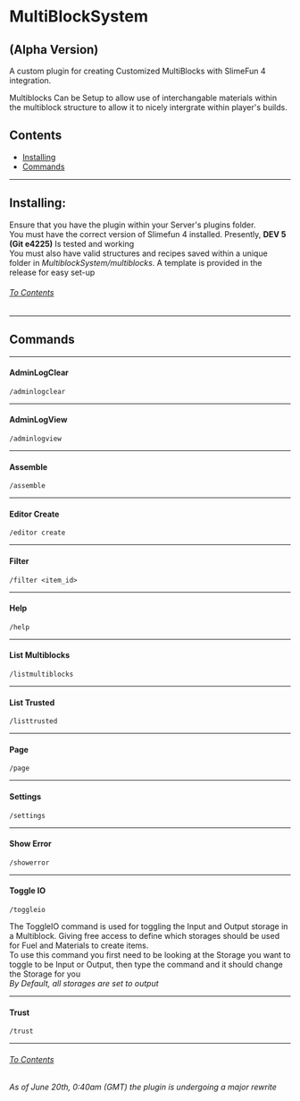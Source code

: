<h1>MultiBlockSystem</h1>  
<h2>(Alpha Version)</h2>

A custom plugin for creating Customized MultiBlocks with SlimeFun 4 integration.

Multiblocks Can be Setup to allow use of interchangable materials within the multiblock structure to allow it to nicely
intergrate within player's builds.

<h2 id="contents">Contents</h2>

* <a href="#install">Installing</a>
* <a href="#cmds">Commands</a>

<hr>
<h2 id="install">Installing:</h2>
Ensure that you have the plugin within your Server's plugins folder. <br>
You must have the correct version of Slimefun 4 installed. Presently, <b>DEV 5 (Git e4225)</b> Is tested and working <br>
You must also have valid structures and recipes saved within a unique folder in <i>MultiblockSystem/multiblocks</i>. A template is provided in the release for easy set-up

<a href="#contents"><h6>To Contents</h6></a>

<hr>

<h2 id="cmds">Commands</h2>

<hr>

<h4>AdminLogClear</h4>

`/adminlogclear`

<hr>

<h4>AdminLogView</h4>

`/adminlogview`

<hr>

<h4>Assemble</h4>

`/assemble`

<hr>

<h4>Editor Create</h4>

`/editor create`

<hr>

<h4>Filter</h4>

`/filter <item_id>`

<hr>

<h4>Help</h4>

`/help`

<hr>

<h4>List Multiblocks</h4>

`/listmultiblocks`

<hr>

<h4>List Trusted</h4>

`/listtrusted`

<hr>

<h4>Page</h4>

`/page`

<hr>

<h4>Settings</h4>

`/settings`

<hr>

<h4>Show Error</h4>

`/showerror`

<hr>

<h4>Toggle IO</h4>

`/toggleio`

<p>
	The ToggleIO command is used for toggling the Input and Output storage in a Multiblock. 
	Giving free access to define which storages should be used for Fuel and Materials to create items.
	<br>
	To use this command you first need to be looking at the Storage you want to toggle to be Input or Output, then type the command and it should change the Storage for you
	<br>
	<i>By Default, all storages are set to output</i>
</p>

<hr>

<h4>Trust</h4>

`/trust`

<hr>

<a href="#contents"><h6>To Contents</h6></a>

<i>As of June 20th, 0:40am (GMT) the plugin is undergoing a major rewrite</i>
